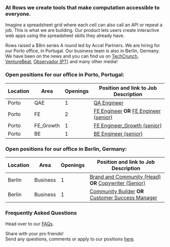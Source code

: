 ### At Rows we create tools that make computation accessible to everyone.

Imagine a spreadsheet grid where each cell can also call an API or repeat a job. This is what we are building. Our product lets users create interactive web apps using the spreadsheet skills they already have.

Rows raised a $8m series A round led by Accel Partners. We are hiring for our Porto office, in Portugal. Our business team is also in Berlin, Germany. We have been on the news and you can find us on [TechCrunch](https://tcrn.ch/2LnB1r0), [VentureBeat](https://bit.ly/2IGwgHS), [Observador (PT)](https://bit.ly/2rZV0Ar) and many other media!

### Open positions for our office in Porto, Portugal:

| Location        | Area         | Openings | Position and link to Job Description |
| --------------- | ------------ | -------- | --------------- |
|Porto            | QAE          | 1        | [QA Engineer](/job%20descriptions/QA%20Engineer.md) |
|Porto            | FE           | 2        | [FE Engineer](/job%20descriptions/FE%20engineer_Porto.md) **OR** [FE Engineer (senior)](/job%20descriptions/FE%20engineer%20(senior)_Porto.md) |    
|Porto            | FE_Growth    | 1        | [FE Engineer_Growth (senior)](/job%20descriptions/FE%20engineer%20Growth%20Team%20(senior)_Porto.md)|
|Porto            | BE           | 1        | [BE Engineer (senior)](/job%20descriptions/BE%20engineer%20(senior)_Porto.md) |


### Open positions for our office in Berlin, Germany:

| Location        | Area         | Openings | Position and link to Job Description |
| --------------- | ------------ | -------- | --------------- |
|Berlin           | Business     | 1        | [Brand and Community (Head)](/job%20descriptions/Brand%20and%20Community%20(Head)_Berlin.md) **OR** [Copywriter (Senior)](/job%20descriptions/Copywriter%20(Senior).md) |
|Berlin           | Business     | 1        | [Community Builder](/job%20descriptions/Community%20Builder_Berlin.md) **OR** [Customer Success Manager](/job%20descriptions/Customer%20Success%20Manager_Berlin.md)      |

### Frequently Asked Questions
Head over to our [FAQs](/FAQs.md).

Share with your pro friends!  
Send any questions, comments or apply to our positions [here](mailto:join@rows.com).

